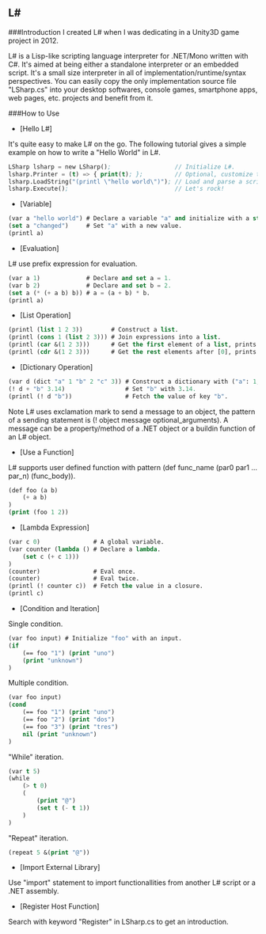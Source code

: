 L#
------------

###Introduction
I created L# when I was dedicating in a Unity3D game project in 2012.

L# is a Lisp-like scripting language interpreter for .NET/Mono written with C#.
It's aimed at being either a standalone interpreter or an embedded script. It's
a small size interpreter in all of implementation/runtime/syntax perspectives.
You can easily copy the only implementation source file "LSharp.cs" into your
desktop softwares, console games, smartphone apps, web pages, etc. projects and
benefit from it.

###How to Use
* [Hello L#]

It's quite easy to make L# on the go. The following tutorial gives a simple
example on how to write a "Hello World" in L#.

~~~~~~~~~~lisp
LSharp lsharp = new LSharp();                  // Initialize L#.
lsharp.Printer = (t) => { print(t); };         // Optional, customize the 'print' statement in Unity3D.
lsharp.LoadString("(printl \"hello world\")"); // Load and parse a script string.
lsharp.Execute();                              // Let's rock!
~~~~~~~~~~

* [Variable]

~~~~~~~~~~lisp
(var a "hello world") # Declare a variable "a" and initialize with a string.
(set a "changed")     # Set "a" with a new value.
(printl a)
~~~~~~~~~~

* [Evaluation]

L# use prefix expression for evaluation.

~~~~~~~~~~lisp
(var a 1)             # Declare and set a = 1.
(var b 2)             # Declare and set b = 2.
(set a (* (+ a b) b)) # a = (a + b) * b.
(printl a)
~~~~~~~~~~

* [List Operation]

~~~~~~~~~~lisp
(printl (list 1 2 3))        # Construct a list.
(printl (cons 1 (list 2 3))) # Join expressions into a list.
(printl (car &(1 2 3)))      # Get the first element of a list, prints "1".
(printl (cdr &(1 2 3)))      # Get the rest elements after [0], prints "(2 3)".
~~~~~~~~~~

* [Dictionary Operation]

~~~~~~~~~~lisp
(var d (dict "a" 1 "b" 2 "c" 3)) # Construct a dictionary with ("a": 1, "b": 2, "c": 3).
(! d + "b" 3.14)                 # Set "b" with 3.14.
(printl (! d "b"))               # Fetch the value of key "b".
~~~~~~~~~~

Note L# uses exclamation mark to send a message to an object, the pattern of a
sending statement is (! object message optional_arguments). A message can be a
property/method of a .NET object or a buildin function of an L# object.

* [Use a Function]

L# supports user defined function with pattern (def func_name (par0 par1 ... par_n) (func_body)).

~~~~~~~~~~lisp
(def foo (a b)
    (+ a b)
)
(print (foo 1 2))
~~~~~~~~~~

* [Lambda Expression]

~~~~~~~~~~lisp
(var c 0)               # A global variable.
(var counter (lambda () # Declare a lambda.
    (set c (+ c 1)))
)
(counter)               # Eval once.
(counter)               # Eval twice.
(printl (! counter c))  # Fetch the value in a closure.
(printl c)
~~~~~~~~~~

* [Condition and Iteration]

Single condition.

~~~~~~~~~~lisp
(var foo input) # Initialize "foo" with an input.
(if
    (== foo "1") (print "uno")
    (print "unknown")
)
~~~~~~~~~~

Multiple condition.

~~~~~~~~~~lisp
(var foo input)
(cond
    (== foo "1") (print "uno")
    (== foo "2") (print "dos")
    (== foo "3") (print "tres")
    nil (print "unknown")
)
~~~~~~~~~~

"While" iteration.

~~~~~~~~~~lisp
(var t 5)
(while
    (> t 0)
    (
        (print "@")
        (set t (- t 1))
    )
)
~~~~~~~~~~

"Repeat" iteration.

~~~~~~~~~~lisp
(repeat 5 &(print "@"))
~~~~~~~~~~

* [Import External Library]

Use "import" statement to import functionallities from another L# script or a .NET assembly.

* [Register Host Function]

Search with keyword "Register" in LSharp.cs to get an introduction.
